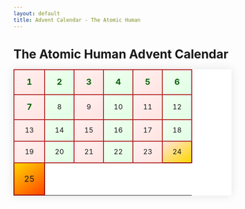 ```yaml
---
layout: default
title: Advent Calendar - The Atomic Human
---
```


# The Atomic Human Advent Calendar

<style>
  .advent-calendar {
  width: 100%;
  border-collapse: collapse;
  text-align: center;
  background-color: #fff;
  box-shadow: 0 0 20px rgba(0, 0, 0, 0.1);
}

.advent-calendar td {
  width: 50px;
  height: 50px;
  border: 2px solid #b22222; /* Dark red border */
  vertical-align: middle;
  background: linear-gradient(145deg, #f8f9fa 0%, #e9ecef 100%);
  position: relative;
  transition: all 0.3s ease;
}

.advent-calendar td:hover {
  background: linear-gradient(145deg, #ffe4e1 0%, #fff0f0 100%);
  transform: scale(1.05);
  z-index: 1;
}

.advent-calendar a {
  text-decoration: none;
  font-weight: bold;
  color: #006400; /* Dark green text */
  display: block;
  width: 100%;
  height: 100%;
  line-height: 50px;
  font-size: 1.2em;
}

.advent-calendar a:hover {
  color: #b22222; /* Dark red on hover */
}

/* Optional: Add some festive colors for specific dates */
.advent-calendar td:nth-child(odd) {
  background: linear-gradient(145deg, #fff0f0 0%, #ffe4e1 100%);
}

.advent-calendar td:nth-child(even) {
  background: linear-gradient(145deg, #f0fff0 0%, #e1ffe4 100%);
}

/* Special styling for December 24th */
.advent-calendar td[data-date="24"] {
  background: linear-gradient(145deg, #ffe4e1 0%, #ffd700 100%);
  border-color: #8b0000;
}
/* Special styling for December 25th */
.advent-calendar td[data-date="25"] {
  background: linear-gradient(145deg, #ffd700 0%, #ff4500 100%);
  border-color: #8b0000;
  height: 75px; /* Make it taller */
  font-size: 1.2em;
}

.advent-calendar td[data-date="25"] a {
  font-size: 1.5em;
  line-height: 75px;
}
</style>
<table class="advent-calendar">
  <tbody>
    <tr>
      <td data-date="1"><a href="/images/"Dan Andrews: Gods and Robots"/">1</a></td>
      <td data-date="2"><a href="/reflections/Triple Cooked/">2</a></td>
      <td data-date="3"><a href="/reflections/"Why write a book?"/">3</a></td>
      <td data-date="4"><a href="/images/"Dan Andrews: Automatons"/">4</a></td>
      <td data-date="5"><a href="/reflections/Finite Horizons/">5</a></td>
      <td data-date="6"><a href="/images/"Dan Andrews: Intent"/">6</a></td>
    </tr>
    <tr>
      <td data-date="7"><a href="/machine_reviews/the-onions-scathing-review-of-Triple Cooked/">7</a></td>
      <td data-date="8">8</td>
      <td data-date="9">9</td>
      <td data-date="10">10</td>
      <td data-date="11">11</td>
      <td data-date="12">12</td>
    </tr>
    <tr>
      <td data-date="13">13</td>
      <td data-date="14">14</td>
      <td data-date="15">15</td>
      <td data-date="16">16</td>
      <td data-date="17">17</td>
      <td data-date="18">18</td>
    </tr>
    <tr>
      <td data-date="19">19</td>
      <td data-date="20">20</td>
      <td data-date="21">21</td>
      <td data-date="22">22</td>
      <td data-date="23">23</td>
      <td data-date="24">24</td>
    </tr>
    <tr>
      <td data-date="25" col-span="6">25</td>
    </tr>
  </tbody>
</table>
